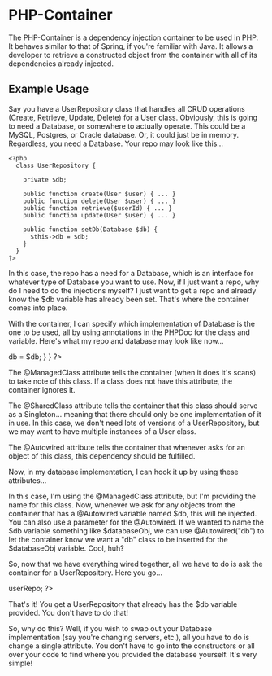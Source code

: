 PHP-Container
=============

The PHP-Container is a dependency injection container to be used in PHP.  It behaves similar to that of Spring, if you're familiar with Java.  It allows a developer to retrieve a constructed object from the container with all of its dependencies already injected.


Example Usage
-------------

Say you have a UserRepository class that handles all CRUD operations (Create, Retrieve, Update, Delete) for a User class.  Obviously, this is going to need a Database, or somewhere to actually operate.  This could be a MySQL, Postgres, or Oracle database.  Or, it could just be in memory.  Regardless, you need a Database.  Your repo may look like this...

    <?php
      class UserRepository {

        private $db;

        public function create(User $user) { ... }
        public function delete(User $user) { ... }
        public function retrieve($userId) { ... }
        public function update(User $user) { ... }

        public function setDb(Database $db) {
          $this->db = $db;
        }
      }
    ?>

In this case, the repo has a need for a Database, which is an interface for whatever type of Database you want to use.  Now, if I just want a repo, why do I need to do the injections myself?  I just want to get a repo and already know the $db variable has already been set.  That's where the container comes into place.

With the container, I can specify which implementation of Database is the one to be used, all by using annotations in the PHPDoc for the class and variable.  Here's what my repo and database may look like now...

<?php
/**
 * An implementation of a UserRepo to handle CRUD operations.
 * @ManagedClass
 * @SharedClass
 */
class UserRepository {

  /**
   * @Autowired
   */
  private $db;

  public function create(User $user) { ... }
  public function delete(User $user) { ... }
  public function retrieve($userId) { ... }
  public function update(User $user) { ... }

  public function setDb(Database $db) {
    $this->db = $db;
  }
}
?>

The @ManagedClass attribute tells the container (when it does it's scans) to take note of this class.  If a class does not have this attribute, the container ignores it.

The @SharedClass attribute tells the container that this class should serve as a Singleton... meaning that there should only be one implementation of it in use.  In this case, we don't need lots of versions of a UserRepository, but we may want to have multiple instances of a User class.

The @Autowired attribute tells the container that whenever asks for an object of this class, this dependency should be fulfilled.



Now, in my database implementation, I can hook it up by using these attributes...

<?php

/**
 * Implementation of Database using a MySQL database.
 * @ManagedClass("db")
 */
class MysqlDatabase implements Database {
  // Code goes here
}

?>

In this case, I'm using the @ManagedClass attribute, but I'm providing the name for this class.  Now, whenever we ask for any objects from the container that has a @Autowired variable named $db, this will be injected.  You can also use a parameter for the @Autowired.  If we wanted to name the $db variable something like $databaseObj, we can use @Autowired("db") to let the container know we want a "db" class to be inserted for the $databaseObj variable.  Cool, huh?

So, now that we have everything wired together, all we have to do is ask the container for a UserRepository.  Here you go...

<?php

$repo = Container::getInstance->userRepo;

?>

That's it!  You get a UserRepository that already has the $db variable provided.  You don't have to do that!

So, why do this?  Well, if you wish to swap out your Database implementation (say you're changing servers, etc.), all you have to do is change a single attribute.  You don't have to go into the constructors or all over your code to find where you provided the database yourself.  It's very simple!

